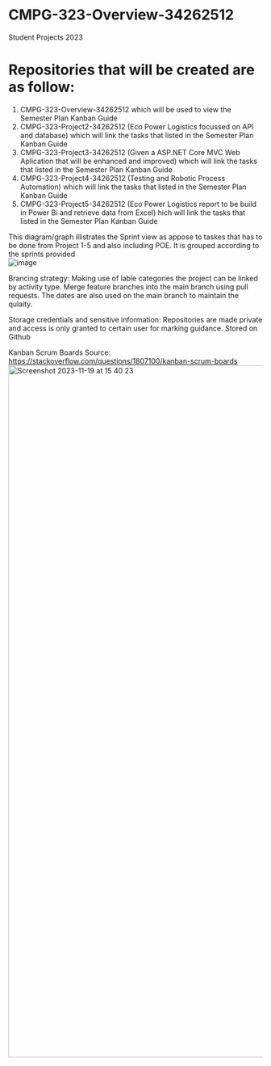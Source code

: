 # CMPG-323-Overview-34262512
Student Projects 2023

# Repositories that will be created are as follow:
1) CMPG-323-Overview-34262512 which will be used to view the Semester Plan Kanban Guide
2) CMPG-323-Project2-34262512 (Eco Power Logistics focussed on API and database) which will link the tasks that listed in the Semester Plan Kanban Guide
3) CMPG-323-Project3-34262512 (Given a ASP.NET Core MVC Web Aplication that will be enhanced and improved) which will link the tasks that listed in the Semester Plan Kanban Guide
4) CMPG-323-Project4-34262512 (Testing  and Robotic Process Automation) which will link the tasks that listed in the Semester Plan Kanban Guide
5) CMPG-323-Project5-34262512 (Eco Power Logistics report to be build in Power Bi and retrieve data from Excel) hich will link the tasks that listed in the Semester Plan Kanban Guide

This diagram/graph illistrates the Sprint view as appose to taskes that has to be done from Project 1-5 and also including POE. It is grouped according to the sprints provided   
![image](https://github.com/ERVanWyk/CMPG-323-Overview-34262512/assets/141569983/e6019dc4-1970-4034-b93b-beef10a575ed)

Brancing strategy:
Making use of lable categories the project can be linked by activity type. Merge feature branches into the main branch using pull requests. The dates are also used on the main branch to maintain the qulaity.

Storage credentials and sensitive information:
Repositories are made private and access is only granted to certain user for marking guidance.
Stored on Github 

Kanban Scrum Boards
Source: https://stackoverflow.com/questions/1807100/kanban-scrum-boards
<img width="1370" alt="Screenshot 2023-11-19 at 15 40 23" src="https://github.com/ERVanWyk/CMPG-323-Overview-34262512/assets/141569983/a5cdbc72-2b18-43e1-8502-0fd0a337d6cc">
